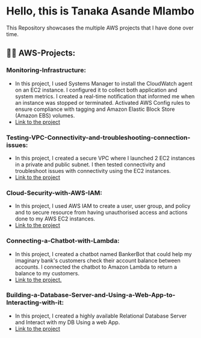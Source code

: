 # Hello, this is Tanaka Asande Mlambo
This Repository showcases the multiple AWS projects that I have done over time.

## 👨‍💻  AWS-Projects:

### Monitoring-Infrastructure:
  - In this project, I used Systems Manager to install the CloudWatch agent on an EC2 instance. I configured it to collect both application and system metrics. I created a real-time notification that informed me when an instance was stopped or terminated. Activated AWS Config rules to ensure compliance with tagging and Amazon Elastic Block Store (Amazon EBS) volumes.
  - [Link to the project](https://github.com/Tanakagi/Monitoring-Infrastructure.)

### Testing-VPC-Connectivity-and-troubleshooting-connection-issues:
  - In this project, I created a secure VPC where I launched 2 EC2 instances in a private and public subnet. I then tested connectivity and troubleshoot issues with connectivity using the EC2 instances.
  - [Link to the project](https://github.com/Tanakagi/Testing-VPC-Connectivity-and-troubleshooting-connection-issues.)
    
### Cloud-Security-with-AWS-IAM:
  - In this project, I used AWS IAM to create a user, user group, and policy and to secure resource from having unauthorised access and actions done to my AWS EC2 instances.
  - [Link to the project](https://github.com/Tanakagi/Cloud-Security-with-AWS-IAM)
    
### Connecting-a-Chatbot-with-Lambda:
  - In this project, I created a chatbot named BankerBot that could help my imaginary bank's customers check their account balance between accounts. I connected the chatbot to Amazon Lambda to return a balance to my customers.
  - [Link to the project.](https://github.com/Tanakagi/Connecting-a-Chatbot-with-Lambda)
    
### Building-a-Database-Server-and-Using-a-Web-App-to-Interacting-with-it:
  - In this project, I created a highly available Relational Database Server and Interact with my DB Using a web App.
  - [Link to the project](https://github.com/Tanakagi/Building-a-Database-Server-and-Using-a-Web-App-to-Interacting-with-it.)
    

  

